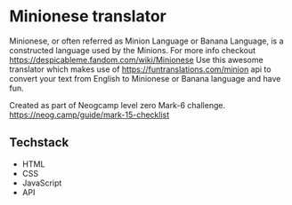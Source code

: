 # Minionese translator

Minionese, or often referred as Minion Language or Banana Language, is a constructed language used by the Minions. For more info checkout https://despicableme.fandom.com/wiki/Minionese
Use this awesome translator which makes use of https://funtranslations.com/minion api to convert your text from English to Minionese or Banana language and have fun.

Created as part of Neogcamp level zero Mark-6 challenge. https://neog.camp/guide/mark-15-checklist

## Techstack

- HTML
- CSS
- JavaScript
- API



